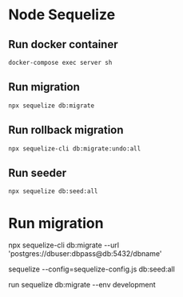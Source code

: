 # Node Sequelize

## Run docker container

```
docker-compose exec server sh
```

## Run migration

```
npx sequelize db:migrate
```

## Run rollback migration

```
npx sequelize-cli db:migrate:undo:all
```

## Run seeder

```
npx sequelize db:seed:all
```

# Run migration

npx sequelize-cli db:migrate --url 'postgres://dbuser:dbpass@db:5432/dbname'


sequelize --config=sequelize-config.js db:seed:all

run sequelize db:migrate --env development